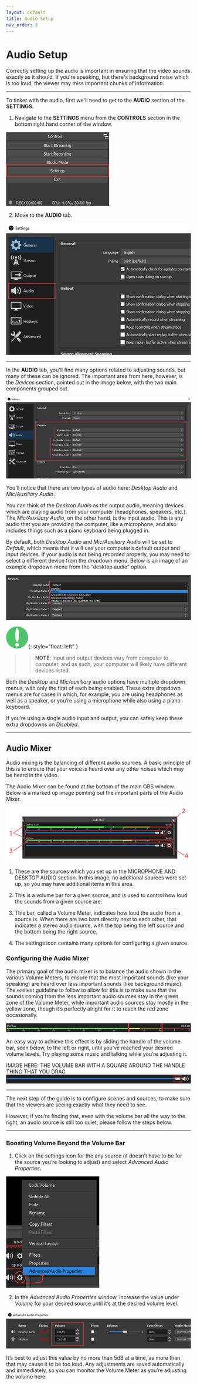 ```yaml
---
layout: default
title: Audio Setup
nav_order: 3
---
```


# Audio Setup
Correctly setting up the audio is important in ensuring that the video sounds exactly as it should. If you're speaking, but there's background noise which is too loud, the viewer may miss important chunks of information.

---
To tinker with the audio, first we'll need to get to the **AUDIO** section of the **SETTINGS**.

1) Navigate to the **SETTINGS** menu from the **CONTROLS** section in the bottom right hand corner of the window.

![Controls panel's settings](https://github.com/alsash110/comm-2216-obs/blob/gh-pages/assets/images/audio-controls-settings.png?raw=true "Control panel's settings button")

2) Move to the **AUDIO** tab.

![Settings' audio tab](https://github.com/alsash110/comm-2216-obs/blob/gh-pages/assets/images/audio-audio-tab.png?raw=true "Settings' audio tab")

---
In the **AUDIO** tab, you'll find many options related to adjusting sounds, but many of these can be ignored. The important area from here, however, is the *Devices* section, pointed out in the image below, with the two main components grouped out.

![Audio devices](https://github.com/alsash110/comm-2216-obs/blob/gh-pages/assets/images/audio-devices-area.png?raw=true "Audio devices")

You'll notice that there are two types of audio here: *Desktop Audio* and *Mic/Auxiliary Audio*.

You can think of the *Desktop Audio* as the output audio, meaning devices which are playing audio from your computer (headphones, speakers, etc.). The *Mic/Auxiliary Audio*, on the other hand, is the input audio. This is any audio that you are providing the computer, like a microphone, and also includes things such as a piano keyboard being plugged in.

By default, both *Desktop Audio* and *Mic/Auxiliary Audio* will be set to *Default*, which means that it will use your computer’s default output and input devices. If your audio is not being recorded properly, you may need to select a different device from the dropdown menu. Below is an image of an example dropdown menu from the “desktop audio” option.

![Audio dropdown menu](https://github.com/alsash110/comm-2216-obs/blob/gh-pages/assets/images/audio-desktop-audio-dropdown.png?raw=true "Audio dropdown menu")

![Note Icon](https://github.com/alsash110/comm-2216-obs/blob/gh-pages/assets/images/note-icon.png?raw=true "note tab"){: style="float: left" }
>>**NOTE**: Input and output devices vary from computer to computer, and as such, your computer will likely have different devices listed.

Both the *Desktop* and *Mic/auxiliary* audio options have multiple dropdown menus, with only the first of each being enabled. These extra dropdown menus are for cases in which, for example, you are using headphones as well as a speaker, or you’re using a microphone while also using a piano keyboard.

If you’re using a single audio input and output, you can safely keep these extra dropdowns on *Disabled*.

---
## Audio Mixer

Audio mixing is the balancing of different audio sources. A basic principle of this is to ensure that your voice is heard over any other noises which may be heard in the video.

The Audio Mixer can be found at the bottom of the main OBS window. Below is a marked up image pointing out the important parts of the Audio Mixer.

![Audio mixer](https://github.com/alsash110/comm-2216-obs/blob/gh-pages/assets/images/audio-audio-mixer.png?raw=true "Audio mixer")

1) These are the sources which you set up in the MICROPHONE AND DESKTOP AUDIO section. In this image, no additional sources were set up, so you may have additional items in this area.

2) This is a volume bar for a given source, and is used to control how loud the sounds from a given source are.

3) This bar, called a Volume Meter, indicates how loud the audio from a source is. When there are two bars directly next to each other, that indicates a stereo audio source, with the top being the left source and the bottom being the right source.

4) The settings icon contains many options for configuring a given source.

### Configuring the Audio Mixer


The primary goal of the audio mixer is to balance the audio shown in the various Volume Meters, to ensure that the most important sounds (like your speaking) are heard over less important sounds (like background music).
The easiest guideline to follow to allow for this is to make sure that the sounds coming from the less important audio sources stay in the green zone of the Volume Meter, while important audio sources stay mostly in the yellow zone, though it’s perfectly alright for it to reach the red zone occasionally.

![Volume meter](https://github.com/alsash110/comm-2216-obs/blob/gh-pages/assets/images/audio-volume-meter.png?raw=true "Volume meter")

An easy way to achieve this effect is by sliding the handle of the volume bar, seen below, to the left or right, until you’ve reached your desired volume levels. Try playing some music and talking while you’re adjusting it.

IMAGE HERE: THE VOLUME BAR WITH A SQUARE AROUND THE HANDLE THING THAT YOU DRAG
![Volume bar](https://github.com/alsash110/comm-2216-obs/blob/gh-pages/assets/images/audio-volume-bar-handle.png?raw=true "Volume bar")

---

The next step of the guide is to configure scenes and sources, to make sure that the viewers are seeing exactly what they need to see.

However, if you’re finding that, even with the volume bar all the way to the right, an audio source is still too quiet, please follow the steps below.

---

### Boosting Volume Beyond the Volume Bar


1. Click on the settings icon for the any source (it doesn’t have to be for the source you’re looking to adjust) and select *Advanced Audio Properties*.

![Advanced audio properties](https://github.com/alsash110/comm-2216-obs/blob/gh-pages/assets/images/audio_advanced_audio_properties.png?raw=true "Advanced audio properties")

2. In the *Advanced Audio Properties* window, increase the value under *Volume* for your desired source until it’s at the desired volume level.

![Further increase volume](https://github.com/alsash110/comm-2216-obs/blob/gh-pages/assets/images/audio_advanced_audio_volume.png?raw=true "Further increase volume")

It’s best to adjust this value by no more than 5dB at a time, as more than that may cause it to be too loud. Any adjustments are saved automatically and immediately, so you can monitor the Volume Meter as you’re adjusting the volume here.
